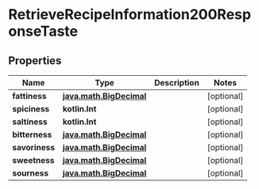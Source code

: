 
# RetrieveRecipeInformation200ResponseTaste

## Properties
Name | Type | Description | Notes
------------ | ------------- | ------------- | -------------
**fattiness** | [**java.math.BigDecimal**](java.math.BigDecimal.md) |  |  [optional]
**spiciness** | **kotlin.Int** |  |  [optional]
**saltiness** | **kotlin.Int** |  |  [optional]
**bitterness** | [**java.math.BigDecimal**](java.math.BigDecimal.md) |  |  [optional]
**savoriness** | [**java.math.BigDecimal**](java.math.BigDecimal.md) |  |  [optional]
**sweetness** | [**java.math.BigDecimal**](java.math.BigDecimal.md) |  |  [optional]
**sourness** | [**java.math.BigDecimal**](java.math.BigDecimal.md) |  |  [optional]



